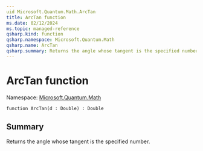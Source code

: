 ```yaml
---
uid Microsoft.Quantum.Math.ArcTan
title: ArcTan function
ms.date: 02/12/2024
ms.topic: managed-reference
qsharp.kind: function
qsharp.namespace: Microsoft.Quantum.Math
qsharp.name: ArcTan
qsharp.summary: Returns the angle whose tangent is the specified number.
---
```


# ArcTan function

Namespace: [Microsoft.Quantum.Math](xref:Microsoft.Quantum.Math)

```qsharp
function ArcTan(d : Double) : Double
```

## Summary
Returns the angle whose tangent is the specified number.

